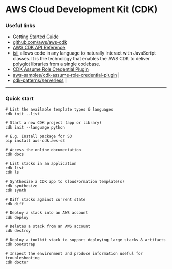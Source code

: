 # AWS Cloud Development Kit (CDK)

### Useful links

- [Getting Started Guide](https://docs.aws.amazon.com/cdk/latest/guide/getting_started.html)
- [github.com/aws/aws-cdk](https://github.com/aws/aws-cdk)
- [AWS CDK API Reference](https://docs.aws.amazon.com/cdk/api/latest/docs/aws-construct-library.html)
- [jsii](https://github.com/aws/jsii) allows code in any language to naturally interact with JavaScript classes.
  It is the technology that enables the AWS CDK to deliver polyglot libraries from a single codebase.
- [CDK Assume Role Credential Plugin](https://aws.amazon.com/blogs/devops/cdk-credential-plugin/)
- [aws-samples/cdk-assume-role-credential-plugin](https://github.com/aws-samples/cdk-assume-role-credential-plugin) |
- [cdk-patterns/serverless](https://github.com/cdk-patterns/serverless) |


---
### Quick start
```
# List the available template types & languages
cdk init --list

# Start a new CDK project (app or library)
cdk init --language python

# E.g. Install package for S3 
pip install aws-cdk.aws-s3

# Access the online documentation
cdk docs

# List stacks in an application
cdk list
cdk ls

# Synthesize a CDK app to CloudFormation template(s)
cdk synthesize
cdk synth

# Diff stacks against current state
cdk diff

# Deploy a stack into an AWS account
cdk deploy 	

# Deletes a stack from an AWS account
cdk destroy

# Deploy a toolkit stack to support deploying large stacks & artifacts
cdk bootstrap

# Inspect the environment and produce information useful for troubleshooting
cdk doctor 	
```